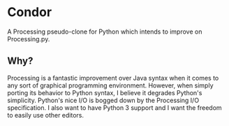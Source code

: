# Condor
A Processing pseudo-clone for Python which intends to improve on Processing.py.

## Why?
Processing is a fantastic improvement over Java syntax when it comes to any
sort of graphical programming environment. However, when simply porting its
behavior to Python syntax, I believe it degrades Python's simplicity. Python's
nice I/O is bogged down by the Processing I/O specification. I also want to
have Python 3 support and I want the freedom to easily use other editors.

